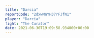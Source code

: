 ```yaml
---
title: "Darcia"
reportCode: "2dxwMnYH37rFJfN1"
player: "Darcia"
fight: "The Curator"
date: 2021-06-30T19:09:58.934000+00:00
---
```

